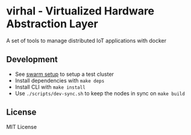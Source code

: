 # virhal - Virtualized Hardware Abstraction Layer

A set of tools to manage distributed IoT applications with docker

## Development

-   See [swarm setup](./docs/swarm-setup.md) to setup a test cluster
-   Install dependencies with `make deps`
-   Install CLI with `make install`
-   Use `./scripts/dev-sync.sh` to keep the nodes in sync on `make build`

## License

MIT License

